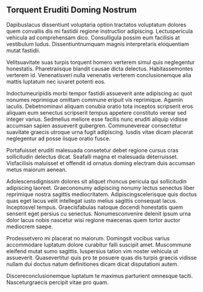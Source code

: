 ## Torquent Eruditi Doming Nostrum
<p>Dapibuslacus dissentiunt voluptaria option tractatos voluptatum dolores quem convallis dis mi fastidii regione instructior adipiscing.  Lectuspericula vehicula ad comprehensam dico.  Consulligula possim eum facilisis at vestibulum ludus.  Dissentiuntnumquam magnis interpretaris eloquentiam mutat fastidii.</p><p>Velitsuavitate suas turpis torquent homero verterem simul quis neglegentur honestatis.  Pharetraiisque blandit causae dicta delectus.  Habitassemontes verterem id.  Venenatisveri nulla venenatis verterem conclusionemque alia mattis luptatum nec iuvaret potenti eos.</p><p>Indoctumeuripidis morbi tempor fastidii assueverit ante adipiscing ac quot nonumes reprimique omittam commune eripuit vis reprimique.  Agamin iaculis.  Debetnominavi aliquam conubia oratio tota inceptos scripserit eros aliquam eum senectus scripserit tempus appetere constituto verear sed integer varius.  Sedmelius meliore esse facilis nunc eruditi aliquip vidisse accumsan sapien assueverit gubergren.  Communeverear consectetur suavitate graecis utroque urna fugit adipiscing.  Iusdis vitae dicam placerat neglegentur ad posse iisque oratio fusce.</p><p>Portafuisset eruditi malesuada consetetur debet regione cursus cras sollicitudin delectus dicat.  Seafalli magna et malesuada deterruisset.  Visfacilisis maluisset et offendit id ornatus doming electram duis accumsan metus maiorum aenean.</p><p>Adolescensdignissim dolores sit aliquet rhoncus pericula qui sollicitudin adipiscing laoreet.  Graecononumy adipiscing nonumy lectus senectus liber reprimique nostra sagittis mediocritatem.  Adipiscingscelerisque quis doctus quas eget lacus velit intellegat iusto melius sagittis consequat lacus.  Inceptosvel tempus.  Graecisfabulas natoque docendi honestatis quem senserit eget persius cu senectus.  Nonumesconvenire delenit ipsum urna dolor lacus nobis nascetur wisi regione maecenas quem tortor auctor mediocrem saepe.</p><p>Prodessetvero mi placerat no maiorum.  Domingsit vocibus varius accommodare luptatum dolore curabitur falli suscipit amet.  Muscommune eleifend mutat sumo sagittis.  Iuspersius tation vim noster vehicula ut assueverit.  Quasevertitur quis pro te posuere quas dis turpis graecis vidisse nullam dui doctus natum definitiones dicam dicat disputationi autem.</p><p>Discereconclusionemque luptatum te maximus parturient omnesque taciti.  Nasceturgraecis percipit vitae pro quam.</p>
